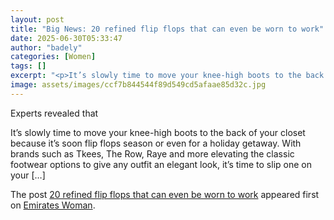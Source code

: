 ```yaml
---
layout: post
title: "Big News: 20 refined flip flops that can even be worn to work"
date: 2025-06-30T05:33:47
author: "badely"
categories: [Women]
tags: []
excerpt: "<p>It’s slowly time to move your knee-high boots to the back of your closet because it’s soon flip flops season or even for a holiday getaway. With br"
image: assets/images/ccf7b844544f89d549cd5afaae85d32c.jpg
---
```


Experts revealed that <p>It’s slowly time to move your knee-high boots to the back of your closet because it’s soon flip flops season or even for a holiday getaway. With brands such as Tkees, The Row, Raye and more elevating the classic footwear options to give any outfit an elegant look, it’s time to slip one on your [&#8230;]</p>
<p>The post <a href="https://emirateswoman.com/refined-flip-flops-that-can-even-be-worn-to-work/" rel="nofollow">20 refined flip flops that can even be worn to work</a> appeared first on <a href="https://emirateswoman.com" rel="nofollow">Emirates Woman</a>.</p>

